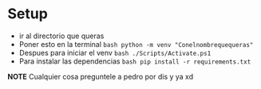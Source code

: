 # Setup

- ir al directorio que queras
- Poner esto en la terminal
  ```bash python -m venv "Conelnombrequequeras"```
- Despues para iniciar el venv
    ```bash ./Scripts/Activate.ps1```
- Para instalar las dependencias
    ```bash pip install -r requirements.txt```

**NOTE** Cualquier cosa preguntele a pedro por dis y ya xd